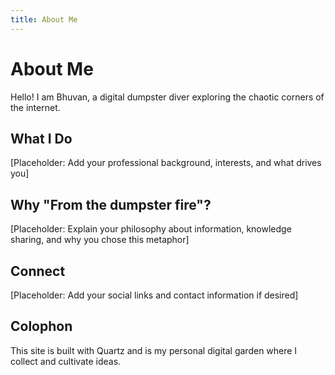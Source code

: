 ```yaml
---
title: About Me
---
```


# About Me

Hello! I am Bhuvan, a digital dumpster diver exploring the chaotic corners of the internet.

## What I Do

[Placeholder: Add your professional background, interests, and what drives you]

## Why "From the dumpster fire"?

[Placeholder: Explain your philosophy about information, knowledge sharing, and why you chose this metaphor]

## Connect

[Placeholder: Add your social links and contact information if desired]

## Colophon

This site is built with Quartz and is my personal digital garden where I collect and cultivate ideas.
